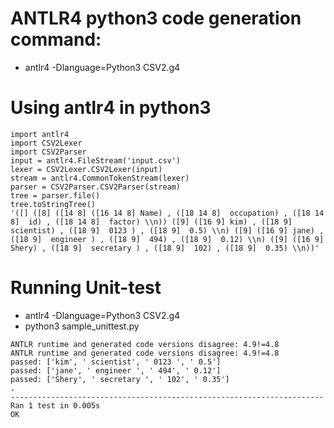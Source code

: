 # ANTLR4 python3 code generation command:
- antlr4 -Dlanguage=Python3 CSV2.g4

# Using antlr4 in python3
```
import antlr4
import CSV2Lexer
import CSV2Parser
input = antlr4.FileStream('input.csv')
lexer = CSV2Lexer.CSV2Lexer(input)
stream = antlr4.CommonTokenStream(lexer)
parser = CSV2Parser.CSV2Parser(stream)
tree = parser.file()
tree.toStringTree()
'([] ([8] ([14 8] ([16 14 8] Name) , ([18 14 8]  occupation) , ([18 14 8]  id) , ([18 14 8]  factor) \\n)) ([9] ([16 9] kim) , ([18 9]  scientist) , ([18 9]  0123 ) , ([18 9]  0.5) \\n) ([9] ([16 9] jane) , ([18 9]  engineer ) , ([18 9]  494) , ([18 9]  0.12) \\n) ([9] ([16 9] Shery) , ([18 9]  secretary ) , ([18 9]  102) , ([18 9]  0.35) \\n))'
```

# Running Unit-test
- antlr4 -Dlanguage=Python3 CSV2.g4
- python3 sample_unittest.py
```
ANTLR runtime and generated code versions disagree: 4.9!=4.8
ANTLR runtime and generated code versions disagree: 4.9!=4.8
passed: ['kim', ' scientist', ' 0123 ', ' 0.5']
passed: ['jane', ' engineer ', ' 494', ' 0.12']
passed: ['Shery', ' secretary ', ' 102', ' 0.35']
.
----------------------------------------------------------------------
Ran 1 test in 0.005s
OK
```
